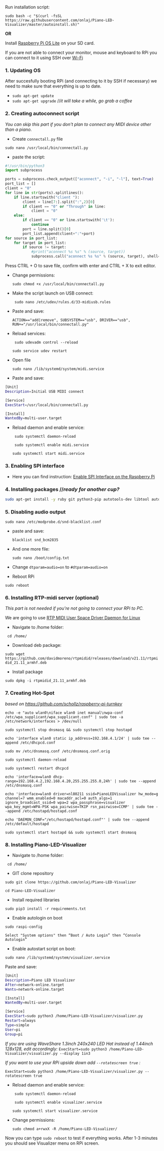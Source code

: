 Run installation script:

`sudo bash -c "$(curl -fsSL https://raw.githubusercontent.com/onlaj/Piano-LED-Visualizer/master/autoinstall.sh)"`

**OR**


Install [Raspberry Pi OS Lite](https://www.raspberrypi.org/software/) on your SD card.

If you are not able to connect your monitor, mouse and keyboard to RPi you can connect to it using SSH over [Wi-Fi](https://github.com/onlaj/Piano-LED-Visualizer/blob/master/Docs/wifi_setup.md)


 
### 1. **Updating OS** 
After succesfully booting RPi (and connecting to it by SSH if necessary) we need to make sure that everything is up to date.
- `sudo apt-get update`
- `sudo apt-get upgrade` //*it will take a while, go grab a coffee*


### 2. **Creating autoconnect script** ### 
*You can skip this part if you don't plan to connect any MIDI device other than a piano.*
- Create `connectall.py` file

 `sudo nano /usr/local/bin/connectall.py`
- paste the script:
```python
#!/usr/bin/python3
import subprocess

ports = subprocess.check_output(["aconnect", "-i", "-l"], text=True)
port_list = []
client = "0"
for line in str(ports).splitlines():
    if line.startswith("client "):
        client = line[7:].split(":",2)[0]
        if client == "0" or "Through" in line:
            client = "0"
    else:
        if client == "0" or line.startswith('\t'):
            continue
        port = line.split()[0]
        port_list.append(client+":"+port)
for source in port_list:
    for target in port_list:
        if source != target:
            #print("aconnect %s %s" % (source, target))
            subprocess.call("aconnect %s %s" % (source, target), shell=True)
```
Press CTRL + O to save file, confirm with enter and CTRL + X to exit editor.
- Change permissions:

    `sudo chmod +x /usr/local/bin/connectall.py`

- Make the script launch on USB connect:

   ` sudo nano /etc/udev/rules.d/33-midiusb.rules`

- Paste and save:

    `ACTION=="add|remove", SUBSYSTEM=="usb", DRIVER=="usb", RUN+="/usr/local/bin/connectall.py"  `

- Reload services:

   ` sudo udevadm control --reload`

    `sudo service udev restart`
- Open file

    `sudo nano /lib/systemd/system/midi.service`
- Paste and save:
```bash
[Unit]
Description=Initial USB MIDI connect

[Service]
ExecStart=/usr/local/bin/connectall.py

[Install]
WantedBy=multi-user.target
```

- Reload daemon and enable service:

   ` sudo systemctl daemon-reload`
   
   ` sudo systemctl enable midi.service`
    
   `sudo systemctl start midi.service`
    

###  3. **Enabling SPI interface** ### 
 - Here you can find instruction: [Enable SPI Interface on the Raspberry Pi](https://www.raspberrypi-spy.co.uk/2014/08/enabling-the-spi-interface-on-the-raspberry-pi/)


### 4. **Installing packages** //*ready for another cup?* ### 

```bash
sudo apt-get install -y ruby git python3-pip autotools-dev libtool autoconf libasound2-dev libusb-dev libdbus-1-dev libglib2.0-dev libudev-dev libical-dev libreadline-dev python-dev libatlas-base-dev libopenjp2-7 libtiff5 libjack0 libjack-dev libasound2-dev fonts-freefont-ttf gcc make build-essential python-dev git scons swig libavahi-client3 abcmidi dnsmasq hostapd
```


### 5. **Disabling audio output** ### 

    sudo nano /etc/modprobe.d/snd-blacklist.conf
- paste and save:

    `blacklist snd_bcm2835`
- And one more file:

    `sudo nano /boot/config.txt`
- Change `dtparam=audio=on` to `#dtparam=audio=on`

- Reboot RPi

`sudo reboot`


### 6. **Installing RTP-midi server** (optional) ### 
*This part is not needed if you're not going to connect your RPi to PC.*

We are going to use  [RTP MIDI User Space Driver Daemon for Linux](https://github.com/davidmoreno/rtpmidid/releases)
- Navigate to /home folder:

` cd /home/`   
- Download deb package:

`sudo wget https://github.com/davidmoreno/rtpmidid/releases/download/v21.11/rtpmidid_21.11_armhf.deb`
- Install package

`sudo dpkg -i rtpmidid_21.11_armhf.deb`

### 7. **Creating Hot-Spot** ###

*based on https://github.com/schollz/raspberry-pi-turnkey*

`echo -e "auto wlan0\niface wlan0 inet manual\nwpa-conf /etc/wpa_supplicant/wpa_supplicant.conf" | sudo tee -a /etc/network/interfaces > /dev/null`

`sudo systemctl stop dnsmasq && sudo systemctl stop hostapd`

`echo 'interface wlan0
static ip_address=192.168.4.1/24' | sudo tee --append /etc/dhcpcd.conf`

`sudo mv /etc/dnsmasq.conf /etc/dnsmasq.conf.orig`

`sudo systemctl daemon-reload`

`sudo systemctl restart dhcpcd`

`echo 'interface=wlan0
dhcp-range=192.168.4.2,192.168.4.20,255.255.255.0,24h' | sudo tee --append /etc/dnsmasq.conf`

`echo 'interface=wlan0
driver=nl80211
ssid=PianoLEDVisualizer
hw_mode=g
channel=7
wmm_enabled=0
macaddr_acl=0
auth_algs=1
ignore_broadcast_ssid=0
wpa=2
wpa_passphrase=visualizer
wpa_key_mgmt=WPA-PSK
wpa_pairwise=TKIP
rsn_pairwise=CCMP' | sudo tee --append /etc/hostapd/hostapd.conf`

`echo 'DAEMON_CONF="/etc/hostapd/hostapd.conf"' | sudo tee --append /etc/default/hostapd`

`sudo systemctl start hostapd && sudo systemctl start dnsmasq`


### 8. **Installing Piano-LED-Visualizer** ###
- Navigate to /home folder:

` cd /home/`

- GIT clone repository

`sudo git clone https://github.com/onlaj/Piano-LED-Visualizer`

`cd Piano-LED-Visualizer`
- Install required libraries

`sudo pip3 install -r requirements.txt`
- Enable autologin on boot

`sudo raspi-config`

`Select "System options" then “Boot / Auto Login” then “Console Autologin” `
- Enable autostart script on boot:

`sudo nano /lib/systemd/system/visualizer.service`

Paste and save:

```bash
[Unit]
Description=Piano LED Visualizer
After=network-online.target
Wants=network-online.target

[Install]
WantedBy=multi-user.target

[Service]
ExecStart=sudo python3 /home/Piano-LED-Visualizer/visualizer.py
Restart=always
Type=simple
User=pi
Group=pi
```

*If you are using WaveShare 1.3inch 240x240 LED Hat instead of 1.44inch 128x128, edit accordingly:*
`ExecStart=sudo python3 /home/Piano-LED-Visualizer/visualizer.py --display 1in3`

*If you want to use your RPi upside down add `--rotatescreen true` :*

`ExecStart=sudo python3 /home/Piano-LED-Visualizer/visualizer.py --rotatescreen true`

- Reload daemon and enable service:

   ` sudo systemctl daemon-reload`
   
   ` sudo systemctl enable visualizer.service`
    
   `sudo systemctl start visualizer.service`


- Change permissions:

  `sudo chmod a+rwxX -R /home/Piano-LED-Visualizer/`

Now you can type `sudo reboot` to test if everything works. After 1-3 minutes you should see Visualizer menu on RPi screen.
